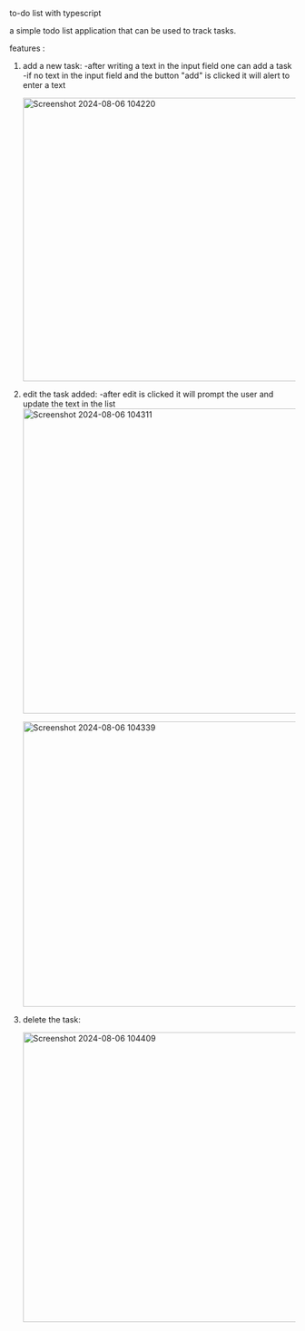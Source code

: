 to-do list with typescript

a simple todo list application that can be used to track tasks.

features : 
1. add a new task:
   -after writing a text in the input field one can add a task
   -if no text in the input field and the button "add" is clicked it will alert to enter a text
   
    <img width="500" alt="Screenshot 2024-08-06 104220" src="https://github.com/user-attachments/assets/38c5a149-f071-499e-b606-5fca28b242b0">


2. edit the task added:
   -after edit is clicked it will prompt the user and update the text in the list
    <img width="538" alt="Screenshot 2024-08-06 104311" src="https://github.com/user-attachments/assets/c5ea3157-e4ba-4cf2-99c0-8ebc2a6687c3">

    <img width="503" alt="Screenshot 2024-08-06 104339" src="https://github.com/user-attachments/assets/7ad5891d-c2e8-4e26-9239-a5d8709dc99c">

3. delete the task:
   
    <img width="511" alt="Screenshot 2024-08-06 104409" src="https://github.com/user-attachments/assets/565d6c48-2b35-488b-abaf-d05514e92ab8">
